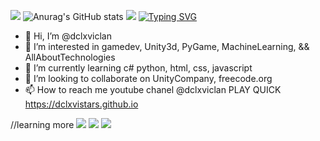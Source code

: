 ![](https://github.com/dclxviclan/happynewyearfemopresentapkgame/blob/main/Media_221211_122319.gif)
![Anurag's GitHub stats](https://github-readme-stats.vercel.app/api?username=dclxviclan&hide=contribs,prs)
![](https://github.com/dclxviclan/FatalErrors/blob/main/miniGif_20221226043903.gif)
[![Typing SVG](https://readme-typing-svg.herokuapp.com?font=Fira+Code&pause=1000&width=435&lines=The+five+boxing+wizards+jump+quickly)](https://git.io/typing-svg)
- 👋 Hi, I’m @dclxviclan
- 👀 I’m interested in gamedev, Unity3d, PyGame, MachineLearning, && AllAboutTechnologies
- 🌱 I’m currently learning c# python, html, css, javascript
- 💞️ I’m looking to collaborate on UnityCompany, freecode.org
- 📫 How to reach me youtube chanel @dclxviclan
PLAY QUICK https://dclxvistars.github.io
<!---
dclxviclan/dclxviclan is a ✨ special ✨ repository because its `README.md` (this file) appears on your GitHub profile.
You can click the Preview link to take a look at your changes.
--->
//learning more
![](https://github.com/dclxviclan/FatalErrors/blob/main/Media_221219_173639.gif)
![](https://github.com/dclxviclan/FatalErrors/blob/main/miniGif_20221128001409.gif)
![](https://github.com/dclxviclan/FatalErrors/blob/main/20221226_042919.gif)
